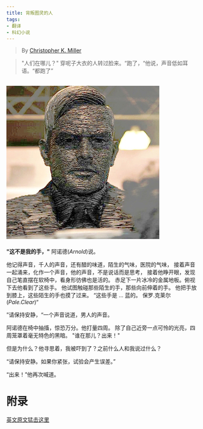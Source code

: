 ```yaml
---
title: 背叛图灵的人
tags:
- 翻译
- 科幻小说
---
```


> By [Christopher K. Miller][link0]

> "人们在哪儿？" 穿呢子大衣的人转过脸来。“跑了，“他说，声音低如耳语。“都跑了”

![Alan Turing statue. Credit: Wikimedia](alan_turing.jpg)
-----------------------------------------------

**"这不是我的手，"** 阿诺德(*Arnold*)说。

他记得声音，千人的声音，还有醋的味道，陌生的气味，医院的气味，
接着声音一起涌来，化作一个声音，他的声音，不是说话而是思考，
接着他睁开眼，发现自己笔直摆在软椅中，看身形彷佛也是活的。
赤足下一片冰冷的金属地板。俯视下去他看到了这些手。
他试图触碰那些陌生的手，那些向前伸着的手。
他把手放到膝上，这些陌生的手也摸了过来。
“这些手是 ... 蓝的。 保罗.克莱尔 (*Pale.Clear*)“

”请保持安静，“一个声音说道，男人的声音。

阿诺德在椅中抽搐，惊恐万分。他打量四周。
除了自己近旁一点可怜的光亮，四周笼罩着毫无特色的黑暗。
"谁在那儿？出来！"

但是为什么？他寻思着，我被吓到了？之前什么人和我说过什么？

“请保持安静。如果你紧张，试验会产生误差。”

“出来！”他再次喊道。



# 附录

 [英文原文猛击这里][link1]

[link0]: http://www.cosmosmagazine.com/author/craig-delancey/
[link1]: http://www.cosmosmagazine.com/science-fiction/the-man-who-betrayed-turing/